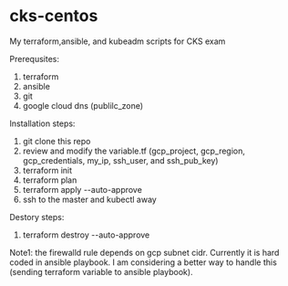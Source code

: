 # cks-centos
My terraform,ansible, and kubeadm scripts for CKS exam

Prerequsites:
1. terraform 
2. ansible
3. git
4. google cloud dns (publilc_zone)

Installation steps:
1. git clone this repo
2. review and modify the variable.tf (gcp_project, gcp_region, gcp_credentials, my_ip, ssh_user, and ssh_pub_key)
3. terraform init
4. terraform plan
5. terraform apply --auto-approve
6. ssh to the master and kubectl away

Destory steps:
1. terraform destroy --auto-approve

Note1: the firewalld rule depends on gcp subnet cidr. Currently it is hard coded in ansible playbook. I am considering a better way to handle this (sending terraform variable to ansible playbook).
